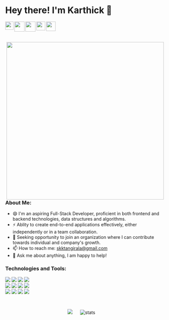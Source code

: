 <h1>Hey there! I'm Karthick 👋</h1>
<!-- <hr> -->
<p>
  <a href="https://karthick-portfolio.netlify.app/">
    <img align="left" src="https://image.flaticon.com/icons/svg/265/265674.svg" width="26px" />
  </a>
   <a href="https://twitter.com/Karthic62464392">
    <img align="left" src="https://image.flaticon.com/icons/svg/733/733579.svg" width="32px"  />
  </a>
  <a href="mailto:rkarthick410@gmail.com">
    <img align="left" src="https://image.flaticon.com/icons/svg/732/732200.svg" width="32px"  />
  </a>
  <a href="https://www.linkedin.com/in/karthick-r-a3bab3163/">
    <img align="left" src="https://image.flaticon.com/icons/svg/174/174857.svg" width="28px" />
  </a>
  <a href="https://www.hackerrank.com/rkarthick410">
    <img align="left" src="https://brandfolder.com/hackerrank/logo/hackerrank-primary-logo.png" width="30px"  />
  </a>
</p>

<br><br><br>

<img align="right" src="https://media0.giphy.com/media/fQZX2aoRC1Tqw/giphy.gif?cid=ecf05e47axse3z79m99qlstooai6bbw4cfaapzsnm52jwdpm&rid=giphy.gif" width="500px" >
<h3>About Me:</h1>
<ul>
  <li>😄 I'm an aspiring Full-Stack Developer, proficient in both frontend and backend technologies, data structures and algorithms.</li>
  <li>⚡ Ablity to create end-to-end applications effectively, either independently or in a team collaboration.</li>
  <li>🔭 Seeking opportunity to join an organization where I can contribute towards individual and company's growth.</li>
  <li>📫 How to reach me: <a href="mailto:rkarthick410@gmail.com">skktangirala@gmail.com</a></li>
  <li>💬 Ask me about anything, I am happy to help!</li>
</ul>

<h3> Technologies and Tools: </h3>

<p>
  <img src="https://img.shields.io/badge/html5%20-%23E34F26.svg?&style=for-the-badge&logo=html5&logoColor=white"/>
  <img src="https://img.shields.io/badge/css3%20-%231572B6.svg?&style=for-the-badge&logo=css3&logoColor=white"/>
  <img src="https://img.shields.io/badge/javascript%20-%23323330.svg?&style=for-the-badge&logo=javascript&logoColor=%23F7DF1E"/>
  <img src="https://img.shields.io/badge/bootstrap%20-%23563D7C.svg?&style=for-the-badge&logo=bootstrap&logoColor=white"/>
  <br>
  <img src="https://img.shields.io/badge/react%20-%2320232a.svg?&style=for-the-badge&logo=react&logoColor=%2361DAFB"/>
  <img src="https://img.shields.io/badge/redux%20-%23593d88.svg?&style=for-the-badge&logo=redux&logoColor=white"/>
  <img src="https://img.shields.io/badge/material%20ui%20-%230081CB.svg?&style=for-the-badge&logo=material-ui&logoColor=white"/>
  <img src="https://img.shields.io/badge/python%20-%2314354C.svg?&style=for-the-badge&logo=python&logoColor=white"/>
  <br>
  <img src="https://img.shields.io/badge/flask%20-%23000.svg?&style=for-the-badge&logo=flask&logoColor=white"/>
  <img src="https://img.shields.io/badge/mysql-%2300f.svg?&style=for-the-badge&logo=mysql&logoColor=white"/>
  <img src="https://img.shields.io/badge/GIT%20-%23cb3a37.svg?&style=for-the-badge&logo=git&logoColor=white"/>
  <img src="https://img.shields.io/badge/AWS%20-%23FF9900.svg?&style=for-the-badge&logo=amazon-aws&logoColor=white"/>
</p>

<br>
<p align="center">
<img src="https://github-readme-stats.vercel.app/api/top-langs/?username=karthickr698&theme=monokai&hide_langs_below=1&layout=compact" />
<img src="https://github-readme-stats.vercel.app/api?username=karthickr698&count_private=true&show_icons=true&theme=monokai&hide=contribs" alt="stats" style="margin:0 20px" />
</p>
